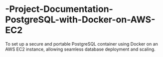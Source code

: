 # -Project-Documentation-PostgreSQL-with-Docker-on-AWS-EC2
To set up a secure and portable PostgreSQL container using Docker on an AWS EC2 instance, allowing seamless database deployment and scaling.
